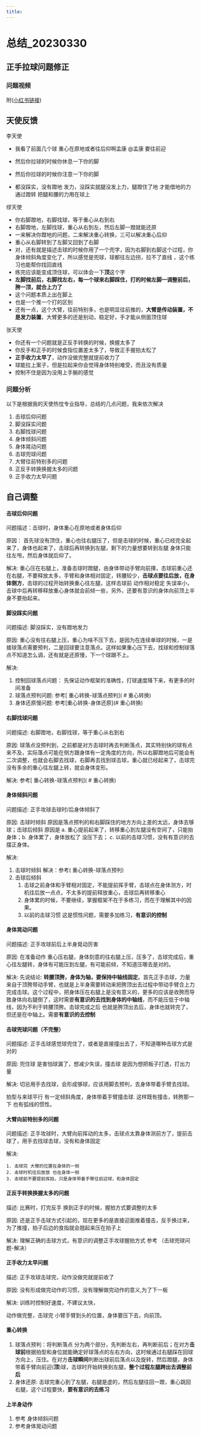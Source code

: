 ```yaml
---
title:
---
```




# 总结_20230330

## 正手拉球问题修正

### 问题视频

附([小红书链接](https://www.xiaohongshu.com/user/profile/58ba507d7fc5b8059d3477a9/6424110a0000000014026d5d))

## 天使反馈

李天使

* 我看了前面几个球 重心在原地或者往后仰啊孟康 @孟康 要往前迎

* 然后你拉球的时候你休息一下你的脚

* 然后你拉球的时候你注意一下你的脚

* 都没踩实，没有蹬地 发力，没踩实就腿没发上力，腿蹬住了地 才能借地的力通过蹬转 把腿和腰的力用在球上

缪天使
*  你右脚蹬地，右脚找球，等于重心从右到右
*  右脚蹬地，左脚找球，重心从右到左，然后左脚一蹬就能还原
*  一来解决你蹬地的问题，二来解决重心转换，三可以解决重心后仰
*  重心从右脚转到了左脚又回到了右脚
*  对，还有就是描述击球的时候你用了一个兜字，因为右脚到右脚这个过程，你身体倾斜角度变化了，所以感觉是兜球，球都往左边拐，拉不了直线 ，这个练习也能帮你找回直线
*  练完应该能变成顶住球，可以体会一下**顶**这个字
*  **左脚找前后，右脚找左右，每一个球来右脚踩住，打的时候左脚一调整前后，胯一顶，就合上力了**
*  这个问题本质上出在脚上
*  也是一个推一个打的区别
*  还有一点，这个大臂，往前特别多，也是明显往前推的，**大臂是传动装置，不是发力装置**，大臂更多的还是别动，稳定好，手才能从侧面顶住球

张天使
*  你还有一个问题就是正反手转换的时候，换握太多了
*  你反手和正手的时候食指位置差太多了，导致正手握拍太松了
*  **正手收力太早了**，动作没做完整就提前收力了
*  球能拉上案子，但是拉起来你会觉得身体特别难受，而且没有质量
*  控制不住是因为没用上手腕的感觉

### 问题分析

以下是根据我的天使热忱专业指导，总结的几点问题，我来依次解决

1. 击球后仰问题
2. 脚没踩实问题
3. 右脚找球问题
5. 身体倾斜问题
5. 身体晃动问题
6. 击球兜球问题
7. 大臂往前特别多的问题
8. 正反手转换换握太多的问题
9. 正手收力太早问题

## 自己调整

#### 击球后仰问题

问题描述：击球时，身体重心在原地或者身体后仰

原因： 首先球没有顶住，重心也往右腿压了，但是击球的时候，重心已经完全起来了，身体也起来了，击球后再转换到左腿，剩下的力量想要转到左腿 身体只能往左甩，然后身体就后仰了。

解决:  重心压在右腿上，准备击球时蹬腿，由身体带动手臂向前揮，击球前重心还在右腿，不要释放太多，手臂和身体相对固定，转腰较少，**击球点要往后放，在身体侧方**，击球的过程开始转换重心往左腿，这样击球前 动作相对稳定 失误率小，击球中后再转移释放重心身体就会前倾一些，另外，还要有意识的身体向前顶上半身不要抬起来。

#### 脚没踩实问题

问题描述: 脚没踩实，没有蹬地发力

原因: 重心没有往右腿上压，重心为啥不压下去，是因为在连续单球的时候，一是接球落点需要预判，二是回球要注意落点。这样如果重心压下去，找球和控制球落点不知道怎么调，还有就是还原慢，下一个球跟不上。

解决: 

1. 控制回球落点问题： 先保证动作框架的准确性，打球速度降下来，有更多的时间准备
2. 球落点预判问题: 参考[ 重心转换-球落点预判]( # 重心转换)
3. 身体还原慢问题: 参考[重心转换-身体还原](# 重心转换)

#### 右脚找球问题

问题描述:  右脚蹬地，右脚找球，等于重心从右到右

原因: 球落点没预判到，之前都是对方击球时再去判断落点，其实特别快的球有点来不及，实际落点可能在侧方跟身体有一定角度的方向，所以右脚蹬地后可能会有二次调整，也就会右脚去找球，右脚再去找到球击球，重心就已经起来了，击球完没有多余的重心往左腿上转，就会身体变形。

解决: 参考[ 重心转换-球落点预判]( # 重心转换)

#### 身体倾斜问题

问题描述: 正手攻球击球时/后身体倾斜了

原因: 击球时倾斜 原因是落点预判的和右脚踩住的地方方向上差的太远，身体去够球；击球后倾斜  原因是 a. 重心提前起来了，转移重心到左腿没有空间了，只能抬身体；b. 身体累了，身体放松了 没压下去； c. 以前的击球习惯，没有有意识的去摆正身体。

解决: 

1. 击球时倾斜 解决：参考( 重心转换-球落点预判)
2. 击球后倾斜
   1. 击球之前身体和手臂相对固定，不能提前挥手臂，击球点在身体测方，时机往后放一点点，不太多的提前释放重心，击球后再转移重心
   2.  身体累的时候，不要继续，掌握框架不在于多练习，而在于理解其中的因果。
   3. 以前的击球习惯 这是惯性问题，需要多加练习，**有意识的控制**

#### 身体晃动问题

问题描述: 正手攻球前后上半身晃动厉害

原因:  在准备动作 重心压右腿，身体刻意的往右腿上压，压多了，击球完成后，重心往左腿转，身体有可能压到左腿，有可能前倾，不知道压哪去是对的。

解决:  先说结论: **转腰顶胯，身体为轴，要保持中轴线固定**。首先正手击球，力量来自于顶胯带动手臂，也就是上半身需要转动来把胯顶出去过程中带动手臂合上力完成击球。这个过程中，把身体压在右腿上是没有意义的，更多的应该是收胯而导致身体向右腿倒了，这时需要**有意识的去找到身体的中轴线**，而不能压低于中轴线，因为不利于转腰顶胯。击球完成之后 也就是胯顶出去后，身体也就转完了，但还是在中轴上。需要**有意识的去控制**

#### 击球兜球问题（不完整）

问题描述: 正手击球感觉球兜住了，或者是直接撞出去了，不知道哪种击球方式是对的

原因: 兜住球 是害怕球漏了，想减少失误，撞击球 是因为想把板子打透，打出力量

解决:  切忌用手去找球，会形成够球，应该用脚去预判，去身体带着手臂去找球。

拍型与来球平行 有一定倾斜角度，身体带着手臂撞击球. 这样既有撞击，转胯那一下 也有弧线的惯性。

#### 大臂向前特别多的问题

问题描述: 正手攻球时，大臂向前挥动的太多，击球点太靠身体测前方了，提前击球了，用手去找球击球，没有和身体固定

解决: 

	1. 击球完 大臂的位置在身体的一侧
 	2. 击球时机往后放放 也在身体一侧
 	3. 击球前不要提前挥拍，只是身体带着手臂往前迎球，和身体固定

#### 正反手转换换握太多的问题

描述: 比赛时，打完反手 换到正手的时候，握拍方式要调整的太多

原因:  还是正手击球方式引起的，现在更多的是直接迎面推着撞击，反手换过来，为了推撞，拍子后边的食指就会翘起来压在拍子上

解决: 理解正确的击球方式，有意识的调整正手攻球握拍方式  参考 （击球兜球问题-解决）

#### 正手收力太早问题

描述: 正手攻球击球完，动作没做完就提前收了 

原因: 没有形成做完动作的习惯，没有理解做完动作的意义,为了下一板

解决: 训练时控制好速度，不建议太快，

  动作做完整，击球完 小臂手臂到头的位置，身体要压下去，向前顶。

#### 重心转换

1. 球落点预判：将判断落点 分为两个部分，先判断左右，再判断前后；在对方**击球前**根据拍型和身位就能确定好球落点的左右方向，这时候通过右腿踩在回球方向上，压住。在对方**击球瞬间**判断出球前后落点以及旋转，然后蹬腿，身体带着手臂向前迎(**顶**)球，击球时开始转换到左腿，**整个过程左腿跨出去调整前后**
2. 身体还原: 击球完重心到了左腿，右腿是虚的，然后左腿往回一蹬，重心跳回右腿，这个过程要快，**要有意识的去练习**



#### 上半身动作

1.  参考 身体倾斜问题
2. 参考身体晃动问题

